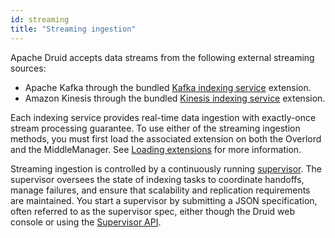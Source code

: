 ```yaml
---
id: streaming
title: "Streaming ingestion"
---
```


<!--
  ~ Licensed to the Apache Software Foundation (ASF) under one
  ~ or more contributor license agreements.  See the NOTICE file
  ~ distributed with this work for additional information
  ~ regarding copyright ownership.  The ASF licenses this file
  ~ to you under the Apache License, Version 2.0 (the
  ~ "License"); you may not use this file except in compliance
  ~ with the License.  You may obtain a copy of the License at
  ~
  ~   http://www.apache.org/licenses/LICENSE-2.0
  ~
  ~ Unless required by applicable law or agreed to in writing,
  ~ software distributed under the License is distributed on an
  ~ "AS IS" BASIS, WITHOUT WARRANTIES OR CONDITIONS OF ANY
  ~ KIND, either express or implied.  See the License for the
  ~ specific language governing permissions and limitations
  ~ under the License.
  -->

Apache Druid accepts data streams from the following external streaming sources:

* Apache Kafka through the bundled [Kafka indexing service](kafka-ingestion.md) extension.
* Amazon Kinesis through the bundled [Kinesis indexing service](kinesis-ingestion.md) extension.

Each indexing service provides real-time data ingestion with exactly-once stream processing guarantee.
To use either of the streaming ingestion methods, you must first load the associated extension on both the Overlord and the MiddleManager. See [Loading extensions](../configuration/extensions.md#loading-extensions) for more information.

Streaming ingestion is controlled by a continuously running [supervisor](supervisor.md).
The supervisor oversees the state of indexing tasks to coordinate handoffs, manage failures, and ensure that scalability and replication requirements are maintained.
You start a supervisor by submitting a JSON specification, often referred to as the supervisor spec, either though the Druid web console or using the [Supervisor API](../api-reference/supervisor-api.md).